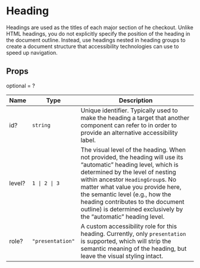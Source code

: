 # Heading

Headings are used as the titles of each major section of he checkout. Unlike HTML
headings, you do not explicitly specify the position of the heading in the document
outline. Instead, use headings nested in heading groups to create a document structure
that accessibility technologies can use to speed up navigation.

## Props
optional = ?

| Name | Type | Description |
| --- | --- | --- |
| id? | <code>string</code> | Unique identifier. Typically used to make the heading a target that another component can refer to in order to provide an alternative accessibility label.  |
| level? | <code>1 &#124; 2 &#124; 3</code> | The visual level of the heading. When not provided, the heading will use its “automatic” heading level, which is determined by the level of nesting within ancestor `HeadingGroup`s. No matter what value you provide here, the semantic level (e.g., how the heading contributes to the document outline) is determined exclusively by the “automatic” heading level.  |
| role? | <code>"presentation"</code> | A custom accessibility role for this heading. Currently, only `presentation` is supported, which will strip the semantic meaning of the heading, but leave the visual styling intact.  |